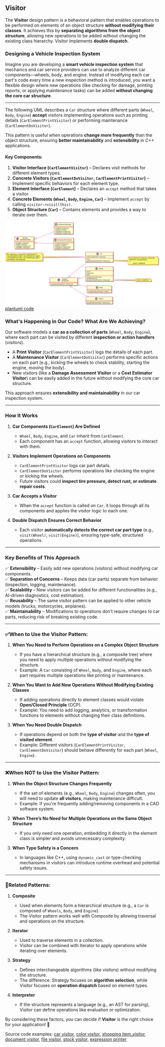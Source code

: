 ## Visitor

The **Visitor** design pattern is a behavioral pattern that enables operations to be performed on elements of an object structure **without modifying their classes**. It achieves this by **separating algorithms from the object structure**, allowing new operations to be added without changing the existing class hierarchy. Visitor implements **double dispatch**.

### Designing a Vehicle Inspection System

Imagine you are developing a **smart vehicle inspection system** that mechanics and car service providers can use to analyze different car components—wheels, body, and engine. Instead of modifying each car part's code every time a new inspection method is introduced, you want a flexible design where new operations (like checking for damage, printing reports, or applying maintenance tasks) can be added **without changing the core car structure**.  

---


The following UML describes a `Car` structure where different parts (`Wheel`, `Body`, `Engine`) **accept** visitors implementing operations such as printing details (`CarElementPrintVisitor`) or performing maintenance (`CarElementDoVisitor`).

This pattern is useful when operations **change more frequently** than the object structure, ensuring **better maintainability** and **extensibility** in C++ applications.


#### Key Components:
1. **Visitor Interface (`CarElementVisitor`)** – Declares visit methods for different element types.
2. **Concrete Visitors (`CarElementDoVisitor`, `CarElementPrintVisitor`)** – Implement specific behaviors for each element type.
3. **Element Interface (`CarElement`)** – Declares an `accept` method that takes a visitor.
4. **Concrete Elements (`Wheel`, `Body`, `Engine`, `Car`)** – Implement `accept` by calling `visitor->visit(this)`.
5. **Object Structure (`Car`)** – Contains elements and provides a way to iterate over them.


![PlantUML model](diagrams/car_visitor.svg)
[plantuml code](diagrams/car_visitor.puml)



### **What's Happening in Our Code? What Are We Achieving?**  
Our software models a **car as a collection of parts** (`Wheel`, `Body`, `Engine`), where each part can be visited by different **inspection or action handlers** (visitors).  
- A **Print Visitor** (`CarElementPrintVisitor`) logs the details of each part.  
- A **Maintenance Visitor** (`CarElementDoVisitor`) performs specific actions on each part (e.g., kicking the wheels to check stability, starting the engine, moving the body).  
- New visitors (like a **Damage Assessment Visitor** or a **Cost Estimator Visitor**) can be easily added in the future without modifying the core car structure.  

This approach ensures **extensibility and maintainability** in our car inspection system.  

---

### **How It Works**  
1. **Car Components (`CarElement`) Are Defined**  
   - `Wheel`, `Body`, `Engine`, and `Car` inherit from `CarElement`.  
   - Each component has an `accept` function, allowing visitors to interact with them.  

2. **Visitors Implement Operations on Components**  
   - `CarElementPrintVisitor` logs car part details.  
   - `CarElementDoVisitor` performs operations like checking the engine or kicking the wheels.  
   - Future visitors could **inspect tire pressure, detect rust, or estimate repair costs**.  

3. **Car Accepts a Visitor**  
   - When the `accept` function is called on `Car`, it loops through all its components and applies the visitor logic to each one.  

4. **Double Dispatch Ensures Correct Behavior**  
   - Each visitor **automatically detects the correct car part type** (e.g., `visit(Wheel)`, `visit(Engine)`), ensuring type-safe, structured operations.  

---

### **Key Benefits of This Approach**  

✅ **Extensibility** – Easily add new operations (visitors) without modifying car components.  
✅ **Separation of Concerns** – Keeps data (car parts) separate from behavior (inspection, logging, maintenance).  
✅ **Scalability** – New visitors can be added for different functionalities (e.g., AI-driven diagnostics, cost estimation).  
✅ **Reusability** – The same visitor pattern can be applied to other vehicle models (trucks, motorcycles, airplanes).  
✅ **Maintainability** – Modifications to operations don’t require changes to car parts, reducing risk of breaking existing code.  

---



### ✅When to Use the **Visitor** Pattern:
1. **When You Need to Perform Operations on a Complex Object Structure**  
   - If you have a hierarchical structure (e.g., a composite tree) where you need to apply multiple operations without modifying the structure.
   - Example: A `Car` consisting of `Wheel`, `Body`, and `Engine`, where each part requires multiple operations like printing or maintenance.

2. **When You Want to Add New Operations Without Modifying Existing Classes**  
   - If adding operations directly to element classes would violate **Open/Closed Principle** (OCP).
   - Example: You need to add logging, analytics, or transformation functions to elements without changing their class definitions.

3. **When You Need Double Dispatch**  
   - If operations depend on both the **type of visitor** and the **type of visited element**.
   - Example: Different visitors (`CarElementPrintVisitor`, `CarElementDoVisitor`) should behave differently for each part (`Wheel`, `Engine`).

---

### ❌When **NOT** to Use the Visitor Pattern:
1. **When the Object Structure Changes Frequently**  
   - If the set of elements (e.g., `Wheel`, `Body`, `Engine`) changes often, you will need to update **all visitors**, making maintenance difficult.
   - Example: If you're frequently adding/removing components in a CAD software system.

2. **When There’s No Need for Multiple Operations on the Same Object Structure**  
   - If you only need one operation, embedding it directly in the element class is simpler and avoids unnecessary complexity.

3. **When Type Safety is a Concern**  
   - In languages like C++, using `dynamic_cast` or type-checking mechanisms in visitors can introduce runtime overhead and potential safety issues.

---

### 🔗Related Patterns:
1. **Composite**  
   - Used when elements form a hierarchical structure (e.g., a `Car` is composed of `Wheels`, `Body`, and `Engine`).
   - The Visitor pattern works well with Composite by allowing traversal and operations on the structure.

2. **Iterator**  
   - Used to traverse elements in a collection.
   - Visitor can be combined with Iterator to apply operations while iterating over elements.

3. **Strategy**  
   - Defines interchangeable algorithms (like visitors) without modifying the structure.
   - The difference: Strategy focuses on **algorithm selection**, while Visitor focuses on **operation dispatch** based on element types.

4. **Interpreter**  
   - If the structure represents a language (e.g., an AST for parsing), Visitor can define operations like evaluation or optimization.

By considering these factors, you can decide if **Visitor** is the right choice for your application! 🚀







Source code examples: [car visitor](../../../DesignPatern/src/Behavioral/Visitor/car_visitor.cpp), [color visitor](../../../DesignPatern/src/Behavioral/Visitor/color_visitor.cpp), [shopping item_visitor](../../../DesignPatern/src/Behavioral/Visitor/shopping_item_visitor.cpp), [document visitor](../../../DesignPatern/src/Behavioral/Visitor/document_visitor.cpp), [file visitor](../../../DesignPatern/src/Behavioral/Visitor/file_visitor.cpp), [stock visitor](../../../DesignPatern/src/Behavioral/Visitor/stock_visitor.cpp), [expression printer](../../../DesignPatern/src/Behavioral/Visitor/expression_printer.cpp)
